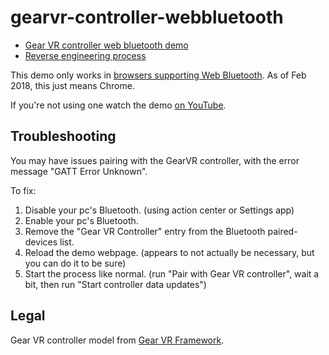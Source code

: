 # gearvr-controller-webbluetooth

- [Gear VR controller web bluetooth demo](https://jsyang.ca/gearvr-controller-webbluetooth/index.html)
- [Reverse engineering process](http://jsyang.ca/hacks/gear-vr-rev-eng/)

This demo only works in [browsers supporting Web Bluetooth](https://caniuse.com/#feat=web-bluetooth). As of Feb 2018, this just means Chrome. 

If you're not using one watch the demo [on YouTube](https://www.youtube.com/watch?v=QGb5cKL8kZ4).

## Troubleshooting

You may have issues pairing with the GearVR controller, with the error message "GATT Error Unknown".

To fix:
1) Disable your pc's Bluetooth. (using action center or Settings app)
2) Enable your pc's Bluetooth.
3) Remove the "Gear VR Controller" entry from the Bluetooth paired-devices list.
4) Reload the demo webpage. (appears to not actually be necessary, but you can do it to be sure)
5) Start the process like normal. (run "Pair with Gear VR controller", wait a bit, then run "Start controller data updates")

## Legal
Gear VR controller model from [Gear VR Framework](https://github.com/Samsung/GearVRf).